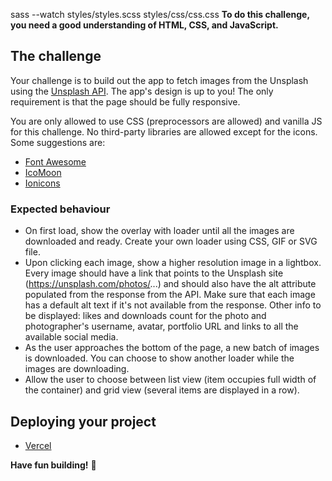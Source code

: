 sass --watch styles/styles.scss styles/css/css.css
**To do this challenge, you need a good understanding of HTML, CSS, and JavaScript.**

## The challenge

Your challenge is to build out the app to fetch images from the Unsplash using the [Unsplash API](https://unsplash.com/documentation). The app's design is up to you! The only requirement is that the page should be fully responsive.

You are only allowed to use CSS (preprocessors are allowed) and vanilla JS for this challenge. No third-party libraries are allowed except for the icons. Some suggestions are:

-   [Font Awesome](https://fontawesome.com)
-   [IcoMoon](https://icomoon.io)
-   [Ionicons](https://ionicons.com)

### Expected behaviour

-   On first load, show the overlay with loader until all the images are downloaded and ready. Create your own loader using CSS, GIF or SVG file.
-   Upon clicking each image, show a higher resolution image in a lightbox. Every image should have a link that points to the Unsplash site (https://unsplash.com/photos/...) and should also have the alt attribute populated from the response from the API. Make sure that each image has a default alt text if it's not available from the response. Other info to be displayed: likes and downloads count for the photo and photographer's username, avatar, portfolio URL and links to all the available social media.
-   As the user approaches the bottom of the page, a new batch of images is downloaded. You can choose to show another loader while the images are downloading.
-   Allow the user to choose between list view (item occupies full width of the container) and grid view (several items are displayed in a row).

## Deploying your project

-   [Vercel](https://vercel.com/)

**Have fun building!** 🚀
